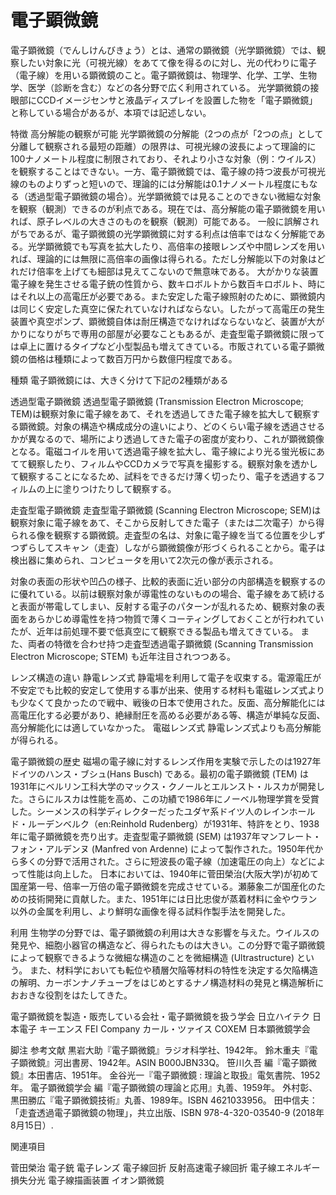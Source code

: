 # 電子顕微鏡

電子顕微鏡（でんしけんびきょう）とは、通常の顕微鏡（光学顕微鏡）では、観察したい対象に光（可視光線）をあてて像を得るのに対し、光の代わりに電子（電子線）を用いる顕微鏡のこと。電子顕微鏡は、物理学、化学、工学、生物学、医学（診断を含む）などの各分野で広く利用されている。
光学顕微鏡の接眼部にCCDイメージセンサと液晶ディスプレイを設置した物を「電子顕微鏡」と称している場合があるが、本項では記述しない。

特徴
高分解能の観察が可能
光学顕微鏡の分解能（2つの点が「2つの点」として分離して観察される最短の距離）の限界は、可視光線の波長によって理論的に100ナノメートル程度に制限されており、それより小さな対象（例：ウイルス）を観察することはできない。一方、電子顕微鏡では、電子線の持つ波長が可視光線のものよりずっと短いので、理論的には分解能は0.1ナノメートル程度にもなる（透過型電子顕微鏡の場合）。光学顕微鏡では見ることのできない微細な対象を観察（観測）できるのが利点である。現在では、高分解能の電子顕微鏡を用いれば、原子レベルの大きさのものを観察（観測）可能である。
一般に誤解されがちであるが、電子顕微鏡の光学顕微鏡に対する利点は倍率ではなく分解能である。光学顕微鏡でも写真を拡大したり、高倍率の接眼レンズや中間レンズを用いれば、理論的には無限に高倍率の画像は得られる。ただし分解能以下の対象はどれだけ倍率を上げても細部は見えてこないので無意味である。
大がかりな装置
電子線を発生させる電子銃の性質から、数キロボルトから数百キロボルト、時にはそれ以上の高電圧が必要である。また安定した電子線照射のために、顕微鏡内は同じく安定した真空に保たれていなければならない。したがって高電圧の発生装置や真空ポンプ、顕微鏡自体は耐圧構造でなければならないなど、装置が大がかりになりがちで専用の部屋が必要なこともあるが、走査型電子顕微鏡に限っては卓上に置けるタイプなど小型製品も増えてきている。市販されている電子顕微鏡の価格は種類によって数百万円から数億円程度である。

種類
電子顕微鏡には、大きく分けて下記の2種類がある

透過型電子顕微鏡
透過型電子顕微鏡 (Transmission Electron Microscope; TEM)は観察対象に電子線をあて、それを透過してきた電子線を拡大して観察する顕微鏡。対象の構造や構成成分の違いにより、どのくらい電子線を透過させるかが異なるので、場所により透過してきた電子の密度が変わり、これが顕微鏡像となる。電磁コイルを用いて透過電子線を拡大し、電子線により光る蛍光板にあてて観察したり、フィルムやCCDカメラで写真を撮影する。観察対象を透かして観察することになるため、試料をできるだけ薄く切ったり、電子を透過するフィルムの上に塗りつけたりして観察する。

走査型電子顕微鏡
走査型電子顕微鏡 (Scanning Electron Microscope; SEM)は観察対象に電子線をあて、そこから反射してきた電子（または二次電子）から得られる像を観察する顕微鏡。走査型の名は、対象に電子線を当てる位置を少しずつずらしてスキャン（走査）しながら顕微鏡像が形づくられることから。電子は検出器に集められ、コンピュータを用いて2次元の像が表示される。

対象の表面の形状や凹凸の様子、比較的表面に近い部分の内部構造を観察するのに優れている。以前は観察対象が導電性のないものの場合、電子線をあて続けると表面が帯電してしまい、反射する電子のパターンが乱れるため、観察対象の表面をあらかじめ導電性を持つ物質で薄くコーティングしておくことが行われていたが、近年は前処理不要で低真空にて観察できる製品も増えてきている。
また、両者の特徴を合わせ持つ走査型透過電子顕微鏡 (Scanning Transmission Electron Microscope; STEM) も近年注目されつつある。

レンズ構造の違い
静電レンズ式
静電場を利用して電子を収束する。電源電圧が不安定でも比較的安定して使用する事が出来、使用する材料も電磁レンズ式よりも少なくて良かったので戦中、戦後の日本で使用された。反面、高分解能化には高電圧化する必要があり、絶縁耐圧を高める必要がある等、構造が単純な反面、高分解能化には適していなかった。
電磁レンズ式
静電レンズ式よりも高分解能が得られる。

電子顕微鏡の歴史
磁場の電子線に対するレンズ作用を実験で示したのは1927年ドイツのハンス・ブシュ(Hans Busch) である。最初の電子顕微鏡 (TEM) は1931年にベルリン工科大学のマックス・クノールとエルンスト・ルスカが開発した。さらにルスカは性能を高め、この功績で1986年にノーベル物理学賞を受賞した。シーメンスの科学ディレクターだったユダヤ系ドイツ人のレインホールド・ルーデンベルク（en:Reinhold Rudenberg）が1931年、特許をとり、1938年に電子顕微鏡を売り出す。走査型電子顕微鏡 (SEM) は1937年マンフレート・フォン・アルデンヌ (Manfred von Ardenne) によって製作された。1950年代から多くの分野で活用された。さらに短波長の電子線（加速電圧の向上）などによって性能は向上した。
日本においては、1940年に菅田榮治(大阪大学)が初めて国産第一号、倍率一万倍の電子顕微鏡を完成させている。瀬藤象二が国産化のための技術開発に貢献した。また、1951年には日比忠俊が蒸着材料に金やウラン以外の金属を利用し、より鮮明な画像を得る試料作製手法を開発した。

利用
生物学の分野では、電子顕微鏡の利用は大きな影響を与えた。ウイルスの発見や、細胞小器官の構造など、得られたものは大きい。この分野で電子顕微鏡によって観察できるような微細な構造のことを微細構造 (Ultrastructure) という。
また、材料学においても転位や積層欠陥等材料の特性を決定する欠陥構造の解明、カーボンナノチューブをはじめとするナノ構造材料の発見と構造解析におおきな役割をはたしてきた。

電子顕微鏡を製造・販売している会社・電子顕微鏡を扱う学会
日立ハイテク
日本電子
キーエンス
FEI Company
カール・ツァイス
COXEM
日本顕微鏡学会

脚注
参考文献
黒岩大助『電子顕微鏡』ラジオ科学社、1942年。 
鈴木重夫『電子顕微鏡』河出書房、1942年。ASIN B000JBN33Q。 
笹川久吾 編『電子顕微鏡』本田書店、1951年。 
金谷光一『電子顕微鏡 : 理論と取扱』電気書院、1952年。 
電子顕微鏡学会 編『電子顕微鏡の理論と応用』丸善、1959年。 
外村彰、黒田勝広『電子顕微鏡技術』丸善、1989年。ISBN 4621033956。 
田中信夫：「走査透過電子顕微鏡の物理」，共立出版、ISBN 978-4-320-03540-9 (2018年8月15日）.

関連項目

菅田榮治
電子銃
電子レンズ
電子線回折
反射高速電子線回折
電子線エネルギー損失分光
電子線描画装置
イオン顕微鏡